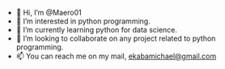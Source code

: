 - 👋 Hi, I’m @Maero01
- 👀 I’m interested in python programming.
- 🌱 I’m currently learning python for data science.
- 💞️ I’m looking to collaborate on any project related to python programming.
- 📫 You can reach me on my mail, ekabamichael@gmail.com

<!---
Maero01/Maero01 is a ✨ special ✨ repository because its `README.md` (this file) appears on your GitHub profile.
You can click the Preview link to take a look at your changes.
--->
